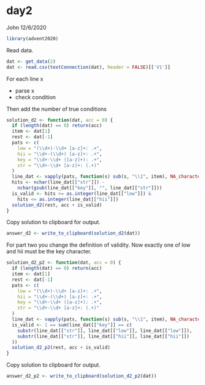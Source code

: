 day2
================
John
12/6/2020

``` r
library(advent2020)
```

Read data.

``` r
dat <- get_data(2)
dat <- read.csv(textConnection(dat), header = FALSE)[['V1']]
```

For each line x

  - parse x
  - check condition

Then add the number of true conditions

``` r
solution_d2 <- function(dat, acc = 0) {
  if (length(dat) == 0) return(acc)
  item <- dat[1]
  rest <- dat[-1]
  pats <- c(
    low = "(\\d+)-\\d+ [a-z]+: .+",
    hii = "\\d+-(\\d+) [a-z]+: .+",
    key = "\\d+-\\d+ ([a-z]+): .+",
    str = "\\d+-\\d+ [a-z]+: (.+)"
  )
  line_dat <- vapply(pats, function(s) sub(s, "\\1", item), NA_character_)
  hits <- nchar(line_dat[["str"]]) - 
    nchar(gsub(line_dat[["key"]], "", line_dat[["str"]]))
  is_valid <- hits >= as.integer(line_dat[["low"]]) & 
    hits <= as.integer(line_dat[["hii"]])
  solution_d2(rest, acc + is_valid)
}
```

Copy solution to clipboard for output.

``` r
answer_d2 <- write_to_clipboard(solution_d2(dat))
```

For part two you change the definition of validity. Now exactly one of
low and hii must be the key character.

``` r
solution_d2_p2 <- function(dat, acc = 0) {
  if (length(dat) == 0) return(acc)
  item <- dat[1]
  rest <- dat[-1]
  pats <- c(
    low = "(\\d+)-\\d+ [a-z]+: .+",
    hii = "\\d+-(\\d+) [a-z]+: .+",
    key = "\\d+-\\d+ ([a-z]+): .+",
    str = "\\d+-\\d+ [a-z]+: (.+)"
  )
  line_dat <- vapply(pats, function(s) sub(s, "\\1", item), NA_character_)
  is_valid <- 1 == sum(line_dat[["key"]] == c(
    substr(line_dat[["str"]], line_dat[["low"]], line_dat[["low"]]), 
    substr(line_dat[["str"]], line_dat[["hii"]], line_dat[["hii"]])
  ))
  solution_d2_p2(rest, acc + is_valid)
}
```

Copy solution to clipboard for output.

``` r
answer_d2_p2 <- write_to_clipboard(solution_d2_p2(dat))
```
